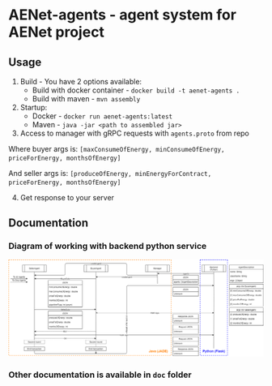 # AENet-agents - agent system for AENet project

## Usage
1. Build - You have 2 options available:
   - Build with docker container - `docker build -t aenet-agents .`
   - Build with maven - `mvn assembly`
2. Startup:
    - Docker - `docker run aenet-agents:latest`
    - Maven - `java -jar <path to assembled jar>`
3. Access to manager with gRPC requests with `agents.proto` from repo

Where buyer args is: `[maxConsumeOfEnergy, minConsumeOfEnergy, priceForEnergy, monthsOfEnergy]`

And seller args is: `[produceOfEnergy, minEnergyForContract, priceForEnergy, monthsOfEnergy]`

4. Get response to your server

## Documentation

### Diagram of working with backend python service

![](docs/diagram.png)

### Other documentation is available in `doc` folder

